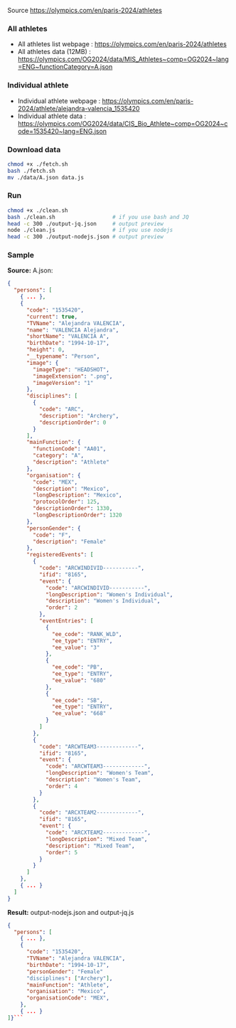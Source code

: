 Source https://olympics.com/en/paris-2024/athletes

### All athletes
- All athletes list webpage : https://olympics.com/en/paris-2024/athletes
- All athletes data (12MB) : https://olympics.com/OG2024/data/MIS_Athletes~comp=OG2024~lang=ENG~functionCategory=A.json


### Individual athlete
- Individual athlete webpage : https://olympics.com/en/paris-2024/athlete/alejandra-valencia_1535420
- Individual athlete data : https://olympics.com/OG2024/data/CIS_Bio_Athlete~comp=OG2024~code=1535420~lang=ENG.json

### Download data
```bash
chmod +x ./fetch.sh 
bash ./fetch.sh
mv ./data/A.json data.js
```

### Run
```bash
chmod +x ./clean.sh
bash ./clean.sh                  # if you use bash and JQ
head -c 300 ./output-jq.json     # output preview
node ./clean.js                  # if you use nodejs
head -c 300 ./output-nodejs.json # output preview
```

### Sample

**Source:** A.json: 

```json
{
  "persons": [
    { ... },
    {
      "code": "1535420",
      "current": true,
      "TVName": "Alejandra VALENCIA",
      "name": "VALENCIA Alejandra",
      "shortName": "VALENCIA A",
      "birthDate": "1994-10-17",
      "height": 0,
      "__typename": "Person",
      "image": {
        "imageType": "HEADSHOT",
        "imageExtension": ".png",
        "imageVersion": "1"
      },
      "disciplines": [
        {
          "code": "ARC",
          "description": "Archery",
          "descriptionOrder": 0
        }
      ],
      "mainFunction": {
        "functionCode": "AA01",
        "category": "A",
        "description": "Athlete"
      },
      "organisation": {
        "code": "MEX",
        "description": "Mexico",
        "longDescription": "Mexico",
        "protocolOrder": 125,
        "descriptionOrder": 1330,
        "longDescriptionOrder": 1320
      },
      "personGender": {
        "code": "F",
        "description": "Female"
      },
      "registeredEvents": [
        {
          "code": "ARCWINDIVID-----------",
          "ifid": "8165",
          "event": {
            "code": "ARCWINDIVID-----------",
            "longDescription": "Women's Individual",
            "description": "Women's Individual",
            "order": 2
          },
          "eventEntries": [
            {
              "ee_code": "RANK_WLD",
              "ee_type": "ENTRY",
              "ee_value": "3"
            },
            {
              "ee_code": "PB",
              "ee_type": "ENTRY",
              "ee_value": "680"
            },
            {
              "ee_code": "SB",
              "ee_type": "ENTRY",
              "ee_value": "668"
            }
          ]
        },
        {
          "code": "ARCWTEAM3-------------",
          "ifid": "8165",
          "event": {
            "code": "ARCWTEAM3-------------",
            "longDescription": "Women's Team",
            "description": "Women's Team",
            "order": 4
          }
        },
        {
          "code": "ARCXTEAM2-------------",
          "ifid": "8165",
          "event": {
            "code": "ARCXTEAM2-------------",
            "longDescription": "Mixed Team",
            "description": "Mixed Team",
            "order": 5
          }
        }
      ]
    },
    { ... }
  ]
}
```

**Result:** output-nodejs.json and output-jq.js
```json
{
  "persons": [
    { ... },
    {
      "code": "1535420",
      "TVName": "Alejandra VALENCIA",
      "birthDate": "1994-10-17",
      "personGender": "Female"
      "disciplines": ["Archery"],
      "mainFunction": "Athlete",
      "organisation": "Mexico",
      "organisationCode": "MEX",
    },
    { ... }
]}```
 
